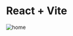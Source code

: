 # React + Vite


![home](https://github.com/user-attachments/assets/105e9b84-06c8-4950-b6ef-c7511301ace1)

